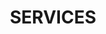 ---
title : "SERVICES"
service_list:
# service item loop
- name : "Web Development"
  image : "images/icons/web-development.png"
  
# service item loop
- name : "Graphic Editing"
  image : "images/icons/graphic-design.png"
  
# service item loop
- name : "Personalized Clouds"
  image : "images/icons/dbms.png"
  
# service item loop
- name : "Overflow Work"
  image : "images/icons/software-development.png"
  
# service item loop
- name : "Data Visualization"
  image : "images/icons/marketing.png"
  
# service item loop
- name : "Document Digitizing"
  image : "images/icons/project.png"
  
# service item loop
- name : "Infrastructure and Code Analysis"
  image : "images/icons/coffee.png"

# service item loop
- name : "X-Mobile Development"
  image : "images/icons/mobile-app.png"


# custom style
custom_class: "" 
custom_attributes: "" 
custom_css: ""
---